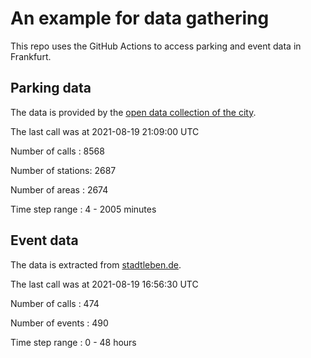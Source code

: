 # An example for data gathering

This repo uses the GitHub Actions to access parking and event data in Frankfurt.

## Parking data
The data is provided by the [open data collection of the city](https://www.offenedaten.frankfurt.de/).

The last call was at 2021-08-19 21:09:00 UTC

Number of calls   : 8568

Number of stations: 2687

Number of areas   : 2674

Time step range   :    4 - 2005 minutes


## Event data
The data is extracted from [stadtleben.de](https://stadtleben.de/frankfurt/).

The last call was at 2021-08-19 16:56:30 UTC

Number of calls   : 474

Number of events  : 490

Time step range   :   0 -  48 hours

